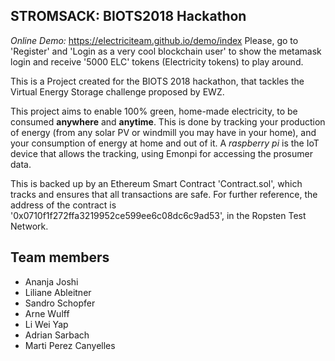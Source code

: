 ## STROMSACK: BIOTS2018 Hackathon

*Online Demo:* https://electriciteam.github.io/demo/index
Please, go to 'Register' and 'Login as a very cool blockchain user' to show the metamask
login and receive '5000 ELC' tokens (Electricity tokens) to play around. 

This is a Project created for the BIOTS 2018 hackathon, that tackles
the Virtual Energy Storage challenge proposed by EWZ.

This project aims to enable 100% green, home-made electricity, to be consumed __anywhere__ and __anytime__.
This is done by tracking your production of energy (from any solar PV or windmill you may have in your home),
and your consumption of energy at home and out of it. A *raspberry pi* is the IoT device that allows the
tracking, using Emonpi for accessing the prosumer data.

This is backed up by an Ethereum Smart Contract 'Contract.sol', which tracks and ensures
that all transactions are safe.
For further reference, the address of the contract is '0x0710f1f272ffa3219952ce599ee6c08dc6c9ad53', in
the Ropsten Test Network.

## Team members

- Ananja Joshi
- Liliane Ableitner
- Sandro Schopfer
- Arne Wulff
- Li Wei Yap
- Adrian Sarbach
- Marti Perez Canyelles
